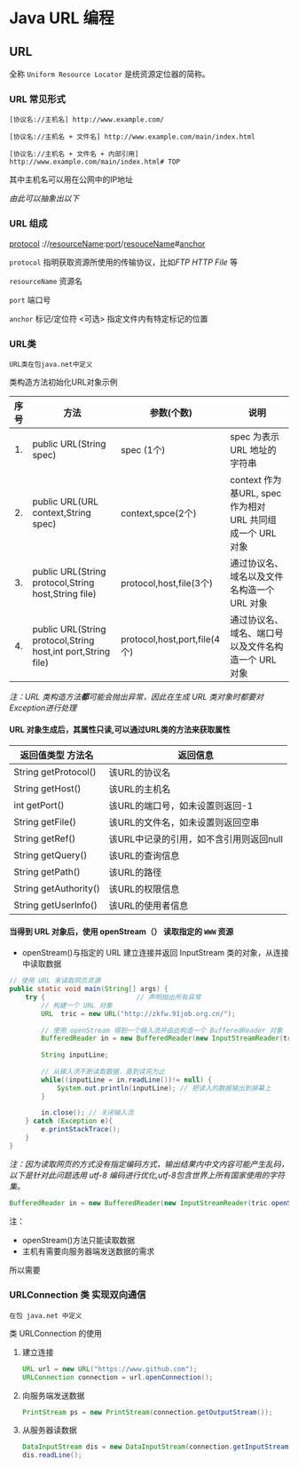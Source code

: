 
# Java URL 编程

## URL

全称 `Uniform Resource Locator` 是统资源定位器的简称。

### URL 常见形式

    [协议名://主机名] http://www.example.com/   

    [协议名://主机名 + 文件名] http://www.example.com/main/index.html   

    [协议名://主机名 + 文件名 + 内部引用] http://www.example.com/main/index.html# TOP   

其中主机名可以用在公网中的IP地址  

*由此可以抽象出以下*

### URL 组成

<u>protocol</u> ://<u>resourceName</u>:<u>port</u>/<u>resouceName</u>#<u>anchor</u>
 
`protocol` 指明获取资源所使用的传输协议，比如*FTP* *HTTP* *File* 等

`resourceName` 资源名 

`port` 端口号  

`anchor` 标记/定位符 <可选> 指定文件内有特定标记的位置

### URL类    

    URL类在包java.net中定义

类构造方法初始化URL对象示例

| 序号 | 方法 | 参数(个数) | 说明 |
|:-:|-|-|-|
| 1. | public URL(String spec) | spec (1个)| spec 为表示 URL 地址的字符串 |   
| 2. | public URL(URL context,String spec) | context,spce(2个) | context 作为基URL, spec 作为相对 URL 共同组成一个 URL 对象 |   
| 3. | public URL(String protocol,String host,String file) | protocol,host,file(3个) | 通过协议名、域名以及文件名构造一个 URL 对象 |  
| 4. | public URL(String protocol,String host,int port,String file) | protocol,host,port,file(4个) | 通过协议名、域名、端口号以及文件名构造一个 URL 对象 |

*注：URL 类构造方法**都**可能会抛出异常，因此在生成 URL 类对象时都要对Exception进行处理*  

#### URL 对象生成后，其属性**只读**,可以通过URL类的方法来获取属性

| 返回值类型 方法名 | 返回信息 |  
-|-
| String getProtocol() | 该URL的协议名 |  
| String getHost() | 该URL的主机名 |  
| int getPort() | 该URL的端口号，如未设置则返回-1 |  
| String getFile() | 该URL的文件名，如未设置则返回空串 |  
| String getRef() | 该URL中记录的引用，如不含引用则返回null |  
| String getQuery() | 该URL的查询信息 |  
| String getPath() | 该URL的路径 |  
| String getAuthority() | 该URL的权限信息 |  
| String getUserInfo() | 该URL的使用者信息 |  

#### 当得到 URL 对象后，使用 openStream（） 读取指定的 `WWW` 资源

+ openStream()与指定的 URL 建立连接并返回 InputStream 类的对象，从连接中读取数据

```java
// 使用 URL 来读取网页资源
public static void main(String[] args) {
	try {						// 声明抛出所有异常
		// 构建一个 URL 对象
		URL  tric = new URL("http://zkfw.91job.org.cn/");
			
		// 使用 openStream 得到一个输入流并由此构造一个 BufferedReader 对象
		BufferedReader in = new BufferedReader(new InputStreamReader(tric.openStream()));
			
		String inputLine;
		
		// 从输入流不断读取数据，直到读完为止
		while((inputLine = in.readLine())!= null) {
			System.out.println(inputLine); // 把读入的数据输出到屏幕上
		}
			
		in.close();	// 关闭输入流
	} catch (Exception e){
		e.printStackTrace();
	}
}
```  

*注：因为读取网页的方式没有指定编码方式，输出结果内中文内容可能产生乱码，以下是针对此问题选用 utf-8 编码进行优化,utf-8包含世界上所有国家使用的字符集。*

```java
BufferedReader in = new BufferedReader(new InputStreamReader(tric.openStream(),"utf-8"));
```  


注：
  + openStream()方法只能读取数据
  + 主机有需要向服务器端发送数据的需求  

所以需要  
### URLConnection 类 实现双向通信

    在包 java.net 中定义

类 URLConnection 的使用

1. 建立连接  
    ```java
    URL url = new URL("https://www.github.com");
    URLConnection connection = url.openConnection();
    ```

1. 向服务端发送数据  
    ```java  
    PrintStream ps = new PrintStream(connection.getOutputStream());
    ```

1. 从服务器读数据
    ```java
    DataInputStream dis = new DataInputStream(connection.getInputStream());
    dis.readLine();
    ```